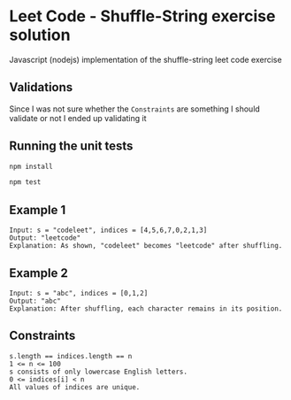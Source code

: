 # Leet Code - Shuffle-String exercise solution

Javascript (nodejs) implementation of the shuffle-string leet code exercise

## Validations

Since I was not sure whether the `Constraints` are something I should validate or not I ended up validating it

## Running the unit tests

```bash
npm install

npm test
```

## Example 1

```text
Input: s = "codeleet", indices = [4,5,6,7,0,2,1,3]
Output: "leetcode"
Explanation: As shown, "codeleet" becomes "leetcode" after shuffling.
```

## Example 2

```text
Input: s = "abc", indices = [0,1,2]
Output: "abc"
Explanation: After shuffling, each character remains in its position.
```

## Constraints

```text
s.length == indices.length == n
1 <= n <= 100
s consists of only lowercase English letters.
0 <= indices[i] < n
All values of indices are unique.
```

